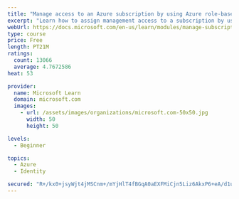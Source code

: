 ```yaml
---
title: "Manage access to an Azure subscription by using Azure role-based access control (RBAC)"
excerpt: "Learn how to assign management access to a subscription by using Azure role-based access control."
webUrl: https://docs.microsoft.com/en-us/learn/modules/manage-subscription-access-azure-rbac/
type: course
price: Free
length: PT21M
ratings:
  count: 13066
  average: 4.7672586
heat: 53

provider:
  name: Microsoft Learn
  domain: microsoft.com
  images:
    - url: /assets/images/organizations/microsoft.com-50x50.jpg
      width: 50
      height: 50

levels:
  - Beginner

topics:
  - Azure
  - Identity

secured: "R+/kx0+jsyWjt4jMSCnm+/mYjHlT4fBGqA0aEXFMiCjn5Liz6AkxP6+eA/d1uPPsImkW0UXEvgZCfW60QhckeXUy3dCBAcfcb84y88w2WlqgIcIPBO7Ze3y741Pe0P68nMESdZOzTL4XoJbB/ZENdj7y8XrYkfeW+v+Jj7OkhTVxHvS65s5a8vKVc+yoSPNxPak5wtlYM4r52sNDur1geGUEcawhTKhRnSAdrKt3agGj67sQZF1SmP8oA+cJG9qD8MfKyDsfSJbRSHpOPdxi+DYOmer7Uytx2ptrzXxmIVEAfgRDUQYF/50tr8ZU1BLaBVpa8VE+rg8Mf2/K/VT+fTN86gqWwjvMQ5zdoA0vGcw9SwjwVkmLRnxXXMU6sElcS2m2xAI1uW7F4z1I502IPUgAtaiPa5caf7Ij33mOD+vwyfcGa0yO6mWJkrVCpTKp;G3DVE75cOJvBnqROQ7ygDQ=="
---
```


